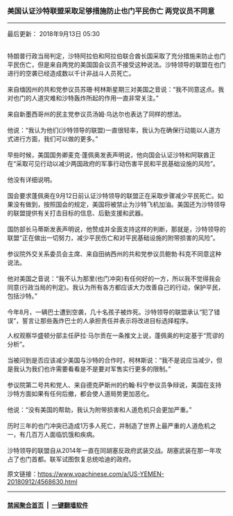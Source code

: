 ### 美国认证沙特联盟采取足够措施防止也门平民伤亡 两党议员不同意
------------------------

<div class="published">
 <span class="date" title="中国时间">
  <time datetime="2018-09-13T05:30:00+08:00">
   最后更新： 2018年9月13日 05:30
  </time>
 </span>
</div>
<br/>
<div class="wsw">
 <p>
  特朗普行政当局判定，沙特阿拉伯和阿拉伯联合酋长国采取了充分措施来防止也门平民伤亡，但是来自两党的美国国会议员不接受这种说法。沙特领导的联盟在也门进行的空袭已经造成数以千计非战斗人员死亡。
  <br/>
  <br/>
  来自缅因州的共和党参议员苏珊·柯林斯星期三对美国之音说：“我不同意这点。我对也门的人道灾难和沙特轰炸所起的作用一直非常关注。”
  <br/>
  <br/>
  来自新墨西哥州的民主党参议员汤姆·乌达尔也表达了同样的想法。
  <br/>
  <br/>
  他说：“我认为他们(沙特领导的联盟)一直很轻率，我认为在确保行动能以人道方式进行方面，我们可以做的更多。”
  <br/>
  <br/>
  早些时候，美国国务卿麦克·蓬佩奥发表声明说，他向国会认证沙特和阿联酋正在“采取可见行动以减少两国政府的军事行动伤害平民和平民基础设施的风险”。
  <br/>
  <br/>
  他没有详细说明。
  <br/>
  <br/>
  国会要求蓬佩奥在9月12日前认证沙特领导的联盟正在采取步骤减少平民死亡。如果没有做到，按照国会的规定，美国将被禁止为沙特飞机加油。美国还为沙特领导的联盟提供有关打击目标的信息、后勤支援和武器。
  <br/>
  <br/>
  国防部长马蒂斯发表声明说，他赞成并全面支持这样的判断，那就是，沙特领导的联盟“正在做出一切努力，减少平民伤亡和对平民基础设施的附带损害的风险”。
  <br/>
  <br/>
  参议院外交关系委员会主席、来自田纳西州的共和党参议员鲍勃·科克不同意这种说法。
  <br/>
  <br/>
  他对美国之音说：“我不认为那里(也门冲突)有任何好的一方，所以我不觉得我会同意(行政当局的判定)。我认为所有各方都应该大力改善自己的行动，保护平民，包括沙特。”
  <br/>
  <br/>
  今年8月，一辆巴士遭到空袭，几十名孩子被炸死。沙特领导的联盟承认“犯了错误”，誓言让那些轰炸巴士的人承担责任并表示将改进目标选择程序。
 </p>
 <p>
  人权观察华盛顿分部主任萨拉·马尔贡在一条推文上说，蓬佩奥的判定基于“荒谬的分析”。
  <br/>
  <br/>
  当被问到是否应该减少美国与沙特的合作时，柯林斯说：“我不是说应当减少，但是我认为我们也许需要看看是不是要对军售实行更多的限制。”
  <br/>
  <br/>
  参议院第二号共和党人、来自德克萨斯州的约翰·科宁参议员争辩说，美国在支持沙特方面如果有任何后撤，都会使人道局势更加恶化。
  <br/>
  <br/>
  他说：“没有美国的帮助，我认为附带损害和人道危机只会更加严重。”
  <br/>
  <br/>
  历时三年的也门冲突已造成1万多人死亡，并制造了世界上最严重的人道危机之一，有几百万人面临饥饿和疾病。
  <br/>
  <br/>
  沙特领导的联盟自从2014年一直在同胡塞反政府武装交战。胡塞武装在那一年攻占了也门首都。联军试图恢复总统哈迪的政府。
 </p>
</div>

原文链接：https://www.voachinese.com/a/US-YEMEN-20180912/4568630.html


------------------------
#### [禁闻聚合首页](https://github.com/gfw-breaker/banned-news/blob/master/README.md) &nbsp;|&nbsp;  [一键翻墙软件](https://github.com/gfw-breaker/nogfw/blob/master/README.md)